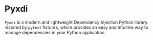 # Pyxdi

`Pyxdi` is a modern and lightweight Dependency Injection Python library.
Inspired by `pytest` fixtures, which provides an easy and intuitive way to manage dependencies in your Python application.
